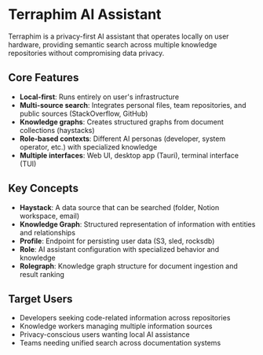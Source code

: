# Terraphim AI Assistant

Terraphim is a privacy-first AI assistant that operates locally on user hardware, providing semantic search across multiple knowledge repositories without compromising data privacy.

## Core Features
- **Local-first**: Runs entirely on user's infrastructure
- **Multi-source search**: Integrates personal files, team repositories, and public sources (StackOverflow, GitHub)
- **Knowledge graphs**: Creates structured graphs from document collections (haystacks)
- **Role-based contexts**: Different AI personas (developer, system operator, etc.) with specialized knowledge
- **Multiple interfaces**: Web UI, desktop app (Tauri), terminal interface (TUI)

## Key Concepts
- **Haystack**: A data source that can be searched (folder, Notion workspace, email)
- **Knowledge Graph**: Structured representation of information with entities and relationships
- **Profile**: Endpoint for persisting user data (S3, sled, rocksdb)
- **Role**: AI assistant configuration with specialized behavior and knowledge
- **Rolegraph**: Knowledge graph structure for document ingestion and result ranking

## Target Users
- Developers seeking code-related information across repositories
- Knowledge workers managing multiple information sources
- Privacy-conscious users wanting local AI assistance
- Teams needing unified search across documentation systems